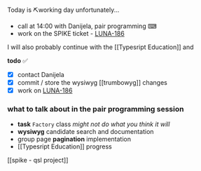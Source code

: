 
Today is ⛏working day unfortunately...

* call at 14:00 with Danijela, pair programming ⌨
* work on the SPIKE ticket - [LUNA-186](https://avivgroup.atlassian.net/browse/LUNA-186)

I will also probably continue with the [[Typesript Education]] and 

**todo** ✅
- [x] contact Danijela
- [x] commit / store the wysiwyg [[trumbowyg]] changes
- [x] work on [LUNA-186](https://avivgroup.atlassian.net/browse/LUNA-186)
### what to talk about in the pair programming session

- **task** `Factory`  class  *might not do what you think it will*
- **wysiwyg** candidate search and documentation
- group page **pagination** implementation
- [[Typesript Education]] progress


[[spike - qsl project]]
